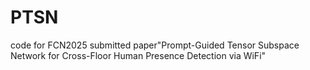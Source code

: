 # PTSN
code for FCN2025 submitted paper"Prompt-Guided Tensor Subspace Network for Cross-Floor Human Presence Detection via WiFi"
